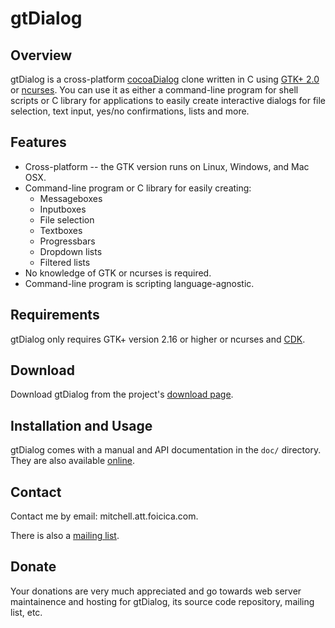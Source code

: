 # gtDialog

## Overview

gtDialog is a cross-platform [cocoaDialog][] clone written in C using
[GTK+ 2.0][] or [ncurses][]. You can use it as either a command-line program for
shell scripts or C library for applications to easily create interactive dialogs
for file selection, text input, yes/no confirmations, lists and more.

[cocoaDialog]: http://cocoadialog.sf.net
[GTK+ 2.0]: http://gtk.org
[ncurses]: http://invisible-island.net/ncurses/ncurses.html

## Features

* Cross-platform -- the GTK version runs on Linux, Windows, and Mac OSX.
* Command-line program or C library for easily creating:
  + Messageboxes
  + Inputboxes
  + File selection
  + Textboxes
  + Progressbars
  + Dropdown lists
  + Filtered lists
* No knowledge of GTK or ncurses is required.
* Command-line program is scripting language-agnostic.

## Requirements

gtDialog only requires GTK+ version 2.16 or higher or ncurses and [CDK][].

[CDK]: http://invisible-island.net/cdk/

## Download

Download gtDialog from the project's [download page][].

[download page]: http://foicica.com/gtdialog/download

## Installation and Usage

gtDialog comes with a manual and API documentation in the `doc/` directory.
They are also available [online][].

[online]: http://foicica.com/gtdialog

## Contact

Contact me by email: mitchell.att.foicica.com.

There is also a [mailing list][].

[mailing list]: http://foicica.com/lists

## Donate

Your donations are very much appreciated and go towards web server maintainence
and hosting for gtDialog, its source code repository, mailing list, etc.

<form action="https://www.paypal.com/cgi-bin/webscr" method="post">
<input type="hidden" name="cmd" value="_s-xclick">
<input type="hidden" name="hosted_button_id" value="3165962">
<input type="image" src="https://www.paypal.com/en_US/i/btn/btn_donateCC_LG.gif" border="0" name="submit" alt="">
<img alt="Donate" border="0" src="https://www.paypal.com/en_US/i/scr/pixel.gif" width="1" height="1">
</form>
